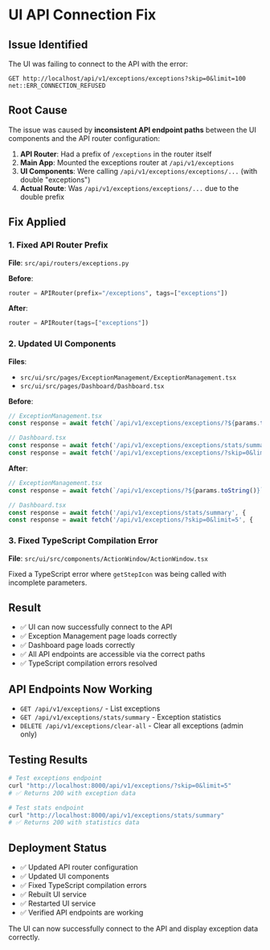 # UI API Connection Fix

## Issue Identified

The UI was failing to connect to the API with the error:
```
GET http://localhost/api/v1/exceptions/exceptions?skip=0&limit=100 net::ERR_CONNECTION_REFUSED
```

## Root Cause

The issue was caused by **inconsistent API endpoint paths** between the UI components and the API router configuration:

1. **API Router**: Had a prefix of `/exceptions` in the router itself
2. **Main App**: Mounted the exceptions router at `/api/v1/exceptions`
3. **UI Components**: Were calling `/api/v1/exceptions/exceptions/...` (with double "exceptions")
4. **Actual Route**: Was `/api/v1/exceptions/exceptions/...` due to the double prefix

## Fix Applied

### 1. Fixed API Router Prefix
**File**: `src/api/routers/exceptions.py`

**Before**:
```python
router = APIRouter(prefix="/exceptions", tags=["exceptions"])
```

**After**:
```python
router = APIRouter(tags=["exceptions"])
```

### 2. Updated UI Components
**Files**: 
- `src/ui/src/pages/ExceptionManagement/ExceptionManagement.tsx`
- `src/ui/src/pages/Dashboard/Dashboard.tsx`

**Before**:
```typescript
// ExceptionManagement.tsx
const response = await fetch(`/api/v1/exceptions/exceptions/?${params.toString()}`, {

// Dashboard.tsx
const response = await fetch('/api/v1/exceptions/exceptions/stats/summary', {
const response = await fetch('/api/v1/exceptions/exceptions/?skip=0&limit=5', {
```

**After**:
```typescript
// ExceptionManagement.tsx
const response = await fetch(`/api/v1/exceptions/?${params.toString()}`, {

// Dashboard.tsx
const response = await fetch('/api/v1/exceptions/stats/summary', {
const response = await fetch('/api/v1/exceptions/?skip=0&limit=5', {
```

### 3. Fixed TypeScript Compilation Error
**File**: `src/ui/src/components/ActionWindow/ActionWindow.tsx`

Fixed a TypeScript error where `getStepIcon` was being called with incomplete parameters.

## Result

- ✅ UI can now successfully connect to the API
- ✅ Exception Management page loads correctly
- ✅ Dashboard page loads correctly
- ✅ All API endpoints are accessible via the correct paths
- ✅ TypeScript compilation errors resolved

## API Endpoints Now Working

- `GET /api/v1/exceptions/` - List exceptions
- `GET /api/v1/exceptions/stats/summary` - Exception statistics
- `DELETE /api/v1/exceptions/clear-all` - Clear all exceptions (admin only)

## Testing Results

```bash
# Test exceptions endpoint
curl "http://localhost:8000/api/v1/exceptions/?skip=0&limit=5"
# ✅ Returns 200 with exception data

# Test stats endpoint  
curl "http://localhost:8000/api/v1/exceptions/stats/summary"
# ✅ Returns 200 with statistics data
```

## Deployment Status

- ✅ Updated API router configuration
- ✅ Updated UI components
- ✅ Fixed TypeScript compilation errors
- ✅ Rebuilt UI service
- ✅ Restarted UI service
- ✅ Verified API endpoints are working

The UI can now successfully connect to the API and display exception data correctly.

